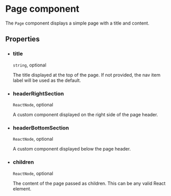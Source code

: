 # Page component

The `Page` component displays a simple page with a title and content.


## Properties

- ### title

  `string`, optional

  The title displayed at the top of the page. If not provided, the nav item label will be used as the default.

- ### headerRightSection

  `ReactNode`, optional

  A custom component displayed on the right side of the page header.

- ### headerBottomSection

  `ReactNode`, optional

  A custom component displayed below the page header.

- ### children

  `ReactNode`, optional

  The content of the page passed as children. This can be any valid React element.